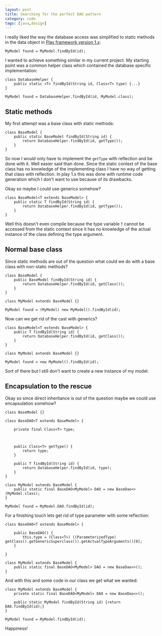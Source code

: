```yaml
---
layout: post
title: Searching for the perfect DAO pattern
category: code
tags: [java,design]
---
```


I really liked the way the database access was simplified to static methods in the data object in [Play framework version 1.x](http://www.playframework.com/documentation/1.2.5/jpa):

    MyModel found = MyModel.findById(id);

I wanted to achieve something similar in my current project. My starting point was a common helper class which contained the database specific implementation:

    class DatabaseHelper {
        public static <T> findById(String id, Class<T> type) {...}
    }

    MyModel found = DatabaseHelper.findById(id, MyModel.class);

Static methods
--------------

My first attempt was a base class with static methods:

    class BaseModel {
        public static BaseModel findById(String id) {
            return DatabaseHelper.findById(id, getType());
        }
    }

So now I would only have to implement the `getType` with reflection and be done with it. Well easier said than done. Since the static context of the base class has no knowledge of the implementing class I have no way of getting that class with reflection. In play 1.x this was done with runtime code generation which I don't want to use because of its drawbacks.

Okay so maybe I could use generics somehow?

    class BaseModel<T extends BaseModel> {
        public static T findById(String id) {
            return DatabaseHelper.findById(id, getType());
        }
    }

Well this doesn't even compile because the type variable `T` cannot be accessed from the static context since it has no knowledge of the actual instance of the class defining the type argument.

Normal base class
-----------------

Since static methods are out of the question what could we do with a base class with non-static methods?

    class BaseModel {
        public BaseModel findById(String id) {
            return DatabaseHelper.findById(id, getClass());
        }
    }

    class MyModel extends BaseModel {}

    MyModel found = (MyModel) new MyModel().findById(id);

Now can we get rid of the cast with generics?

    class BaseModel<T extends BaseModel> {
        public T findById(String id) {
            return DatabaseHelper.findById(id, getClass());
        }
    }

    class MyModel extends BaseModel {}

    MyModel found = new MyModel().findById(id);

Sort of there but I still don't want to create a new instance of my model.

Encapsulation to the rescue
---------------------------

Okay so since direct inheritance is out of the question maybe we could use encapsulation somehow?

    class BaseModel {}

    class BaseDAO<T extends BaseModel> {

        private final Class<T> type;



        public Class<T> getType() {
            return type;
        }

        public T findById(String id) {
            return DatabaseHelper.findById(id, type);
        }
    }

    class MyModel extends BaseModel {
        public static final BaseDAO<MyModel> DAO = new BaseDao<>(MyModel.class);
    }

    MyModel found = MyModel.DAO.findById(id);

For a finishing touch lets get rid of type parameter with some reflection:

    class BaseDAO<T extends BaseModel> {

        public BaseDAO() {
            this.type = (Class<T>) ((ParameterizedType) getClass().getGenericSuperclass()).getActualTypeArguments()[0];
        }

    }

    class MyModel extends BaseModel {
        public static final BaseDAO<MyModel> DAO = new BaseDao<>();
    }

And with this and some code in our class we get what we wanted:

    class MyModel extends BaseModel {
        private static final BaseDAO<MyModel> DAO = new BaseDao<>();

        public static MyModel findById(String id) {return DAO.findById(id);}
    }

    MyModel found = MyModel.findById(id);

Happiness!
